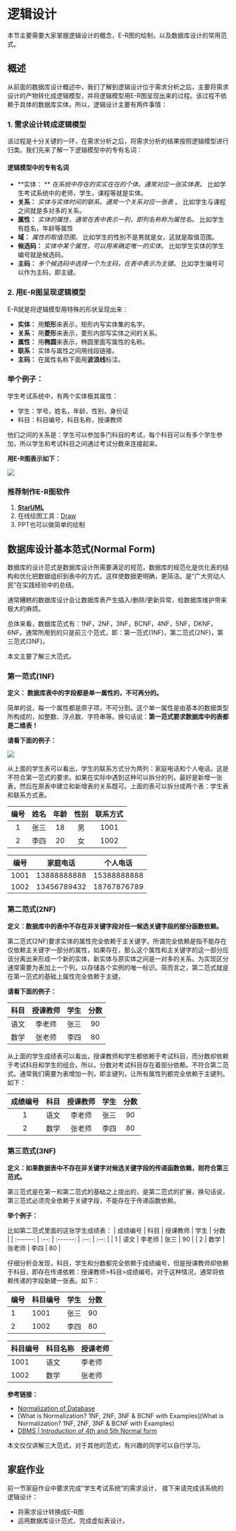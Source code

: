 # 逻辑设计

本节主要需要大家掌握逻辑设计的概念，E-R图的绘制，以及数据库设计的常用范式。



## 概述

从前面的数据库设计概述中，我们了解到逻辑设计位于需求分析之后，主要将需求设计的产物转化成逻辑模型，并将逻辑模型用E-R图呈现出来的过程。该过程不依赖于具体的数据库实体。所以，逻辑设计主要有两件事情：



### 1. 需求设计转成逻辑模型

该过程是十分关键的一环，在需求分析之后，将需求分析的结果按照逻辑模型进行归类。我们先来了解一下逻辑模型中的专有名词：

#### 逻辑模型中的专有名词

* **实体： **  *在系统中存在的实实在在的个体。通常对应一张实体表。* 比如学生考试系统中的老师，学生，课程等就是实体。
* **关系：** *实体与实体时间的联系。通常一个关系对应一张表* 。 比如学生与课程之间就是多对多的关系。
* **属性：** *实体的属性，通常在表中表示一列，即列名称称为属性名。* 比如学生有姓名，年龄等属性
* **域：** *属性的取值范围。* 比如学生的性别不是男就是女，这就是取值范围。
* **候选码：** *实体中某个属性，可以用来确定唯一的实体。* 比如学生实体的学生编号就是候选码。
* **主码：** *多个候选码中选择一个为主码，在表中表示为主键。* 比如学生编号可以作为主码，即主键。

### 2. 用E-R图呈现逻辑模型

E-R就是将逻辑模型用特殊的形状呈现出来：

* **实体：** 用**矩形**来表示，矩形内写实体集的名字。
* **关系：** 用**菱形**来表示，菱形内部写实体之间的关系。
* **属性：** 用**椭圆**来表示，椭圆里面写属性的名称。
* **联系：** 实体与属性之间用线段链接。
* **主码：** 在属性名称下面用**波浪线**标注。

### 举个例子：

学生考试系统中，有两个实体极其属性：

* 学生：学号，姓名，年龄，性别，身份证
* 科目：科目编号，科目名称，授课教师

他们之间的关系是：学生可以参加多门科目的考试，每个科目可以有多个学生参加，所以学生和考试科目之间通过考试分数来连接起来。

**用E-R图表示如下：**

![](http://ww1.sinaimg.cn/large/af4e9f79gy1g04yaqfzgdj21dg0p4gr5.jpg)

### 推荐制作E-R图软件

1. **[StarUML](http://staruml.io/download)**
2. 在线绘图工具：[Draw](https://www.draw.io/)
3. PPT也可以做简单的绘制



## 数据库设计基本范式(Normal Form)

数据库的设计范式是数据库设计所需要满足的规范，数据库的规范化是优化表的结构和优化把数据组织到表中的方式，这样使数据更明确，更简洁。是“广大劳动人民”在实践经验中的总结。

通常糟糕的数据库设计会让数据库表产生插入/删除/更新异常，给数据库维护带来极大的麻烦。

总体来看，数据库范式有：1NF，2NF，3NF，BCNF，4NF，5NF，DKNF，6NF。通常所用到的只是前三个范式，即：第一范式(1NF)，第二范式(2NF)，第三范式(3NF)。

本文主要了解三大范式。

### 第一范式(1NF)

**定义： 数据库表中的字段都是单一属性的，不可再分的。**

简单的说，每一个属性都是原子项，不可分割。这个单一属性是由基本的数据类型所构成的，如整数、浮点数、字符串等。换句话说：**第一范式要求数据库中的表都是二维表！**

**请看下面的例子：**

![](http://ww1.sinaimg.cn/large/af4e9f79ly1g05rx94m44j20xe04uq41.jpg)

从上面的学生表可以看出，学生的联系方式分为两列：家庭电话和个人电话。这是不符合第一范式的要求。如果在实际中遇到这种可以拆分的列，最好是新增一张表，然后在原表中建立和新增表的关系既可。上面的表可以拆分成两个表：学生表和联系方式表。

| 编号 | 姓名 | 年龄 | 性别 | 联系方式 |
| :--: | :--: | :--: | :--: | :------: |
|  1   | 张三 |  18  |  男  |   1001   |
|  2   | 李四 |  20  |  女  |   1002   |

| 编号 |  家庭电话   |  个人电话   |
| :--: | :---------: | :---------: |
| 1001 | 13888888888 | 15388888888 |
| 1002 | 13456789432 | 18767876789 |



### 第二范式(2NF)

**定义：数据库中的表中不存在非关键字段对任一候选关键字段的部分函数依赖。**

第二范式(2NF)要求实体的属性完全依赖于主关键字。所谓完全依赖是指不能存在仅依赖主关键字一部分的属性，如果存在，那么这个属性和主关键字的这一部分应该分离出来形成一个新的实体，新实体与原实体之间是一对多的关系。为实现区分通常需要为表加上一个列，以存储各个实例的唯一标识。简而言之，第二范式就是在第一范式的基础上属性完全依赖于主键。

**请看下面的例子：**

| 科目 | 授课教师 | 学生 | 分数 |
| :--: | :------: | :--: | :--: |
| 语文 |  李老师  | 张三 |  90  |
| 数学 |  张老师  | 李四 |  80  |

从上面的学生成绩表可以看出，授课教师和学生都依赖于考试科目，而分数却依赖于考试科目和学生的组合。所以，分数对考试科目存在着部分依赖。不符合第二范式。通常我们需要为表增加一列，即主键列，让所有属性列都完全依赖于主键列。如下：

| 成绩编号 | 科目 | 授课教师 | 学生 | 分数 |
| :------: | :--: | :------: | :--: | :--: |
|    1     | 语文 |  李老师  | 张三 |  90  |
|    2     | 数学 |  张老师  | 李四 |  80  |



### 第三范式(3NF)

**定义：如果数据表中不存在非关键字对候选关键字段的传递函数依赖，则符合第三范式。**

第三范式是在第一和第二范式的基础之上提出的，是第二范式的扩展，换句话说，第三范式必须完全依赖于关键字段，不能存在于传递函数依赖。

**举个例子：**

比如第二范式里面的这张学生成绩表：
| 成绩编号 | 科目 | 授课教师 | 学生 | 分数 |
| :------: | :--: | :------: | :--: | :--: |
|    1     | 语文 |  李老师  | 张三 |  90  |
|    2     | 数学 |  张老师  | 李四 |  80  |

仔细分析会发现，科目，学生和分数都完全依赖于成绩编号，但是授课教师却依赖于科目，即存在传递依赖：授课教师>科目>成绩编号。对于这种情况，通常将依赖传递的字段新建一张表。如下：

| 编号 | 科目编号 | 学生 | 分数 |
| ---- | -------- | ---- | ---- |
| 1    | 1001     | 张三 | 90   |
| 2    | 1002     | 李四 | 80   |

| 科目编号 | 科目名称 | 授课老师 |
| -------- | -------- | -------- |
| 1001     | 语文     | 李老师   |
| 1002     | 数学     | 张老师   |



**参考链接：**

* [Normalization of Database](https://www.studytonight.com/dbms/database-normalization.php)
* [What is Normalization? 1NF, 2NF, 3NF & BCNF with Examples](What is Normalization? 1NF, 2NF, 3NF & BCNF with Examples)
* [DBMS | Introduction of 4th and 5th Normal form](https://www.geeksforgeeks.org/dbms-introduction-of-4th-and-5th-normal-form/)

本文仅仅讲解三大范式，对于其他的范式，有兴趣的同学可以自行学习。



## 家庭作业

前一节家庭作业中要求完成”学生考试系统“的需求设计， 接下来请完成该系统的逻辑设计：

* 将需求设计转换成E-R图
* 运用数据库设计范式，完成虚拟表设计。